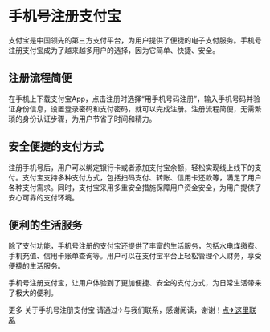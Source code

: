 # 手机号注册支付宝

支付宝是中国领先的第三方支付平台，为用户提供了便捷的电子支付服务。手机号注册支付宝成为了越来越多用户的选择，因为它简单、快捷、安全。

## 注册流程简便

在手机上下载支付宝App，点击注册时选择“用手机号码注册”，输入手机号码并验证身份信息，设置登录密码和支付密码，就可以完成注册。注册流程简便，无需繁琐的身份认证步骤，为用户节省了时间和精力。

## 安全便捷的支付方式

注册手机号后，用户可以绑定银行卡或者添加支付宝余额，轻松实现线上线下的支付。支付宝支持多种支付方式，包括扫码支付、转账、信用卡还款等，满足了用户各种支付需求。同时，支付宝采用多重安全措施保障用户资金安全，为用户提供了安心可靠的支付环境。

## 便利的生活服务

除了支付功能，手机号注册的支付宝还提供了丰富的生活服务，包括水电煤缴费、手机充值、信用卡账单查询等。用户可以在支付宝平台上轻松管理个人财务，享受便捷的生活服务。

手机号注册支付宝，让用户体验到了更加便捷、安全的支付方式，为日常生活带来了极大的便利。

更多 关于手机号注册支付宝 请通过✈与我们联系，感谢阅读，谢谢！[点✈这里联系](https://c.k02.cc)